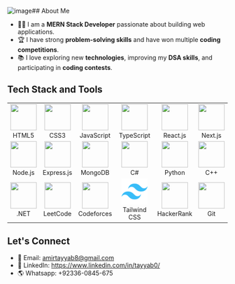 ![image](https://github.com/user-attachments/assets/868677cb-d8a4-4447-ae43-d348b44ecc76)## About Me
- 👨‍💻 I am a **MERN Stack Developer** passionate about building web applications.
- 🏆 I have strong **problem-solving skills** and have won multiple **coding competitions**.
- 📚 I love exploring new **technologies**, improving my **DSA skills**, and participating in **coding contests**.

## Tech Stack and Tools  

<div align="center">
<table>
  <tr>
    <td align="center">
      <img src="https://cdn.jsdelivr.net/gh/devicons/devicon/icons/html5/html5-original.svg" width="60" height="60"/>
      <br>HTML5
    </td>
    <td align="center">
      <img src="https://cdn.jsdelivr.net/gh/devicons/devicon/icons/css3/css3-original.svg" width="60" height="60"/>
      <br>CSS3
    </td>
    <td align="center">
      <img src="https://cdn.jsdelivr.net/gh/devicons/devicon/icons/javascript/javascript-original.svg" width="60" height="60"/>
      <br>JavaScript
    </td>
    <td align="center">
      <img src="https://cdn.jsdelivr.net/gh/devicons/devicon/icons/typescript/typescript-original.svg" width="60" height="60"/>
      <br>TypeScript
    </td>
    <td align="center">
      <img src="https://cdn.jsdelivr.net/gh/devicons/devicon/icons/react/react-original.svg" width="60" height="60"/>
      <br>React.js
    </td>
    <td align="center">
      <img src="https://cdn.jsdelivr.net/gh/devicons/devicon/icons/nextjs/nextjs-original.svg" width="60" height="60"/>
      <br>Next.js
    </td>
  </tr>
  <tr>
    <td align="center">
      <img src="https://cdn.jsdelivr.net/gh/devicons/devicon/icons/nodejs/nodejs-original.svg" width="60" height="60"/>
      <br>Node.js
    </td>
    <td align="center">
      <img src="https://cdn.jsdelivr.net/gh/devicons/devicon/icons/express/express-original.svg" width="60" height="60"/>
      <br>Express.js
    </td>
    <td align="center">
      <img src="https://cdn.jsdelivr.net/gh/devicons/devicon/icons/mongodb/mongodb-original.svg" width="60" height="60"/>
      <br>MongoDB
    </td>
    <td align="center">
      <img src="https://cdn.jsdelivr.net/gh/devicons/devicon/icons/csharp/csharp-original.svg" width="60" height="60"/>
      <br>C#
    </td>
    <td align="center">
      <img src="https://cdn.jsdelivr.net/gh/devicons/devicon/icons/python/python-original.svg" width="60" height="60"/>
      <br>Python
    </td>
    <td align="center">
      <img src="https://cdn.jsdelivr.net/gh/devicons/devicon/icons/cplusplus/cplusplus-original.svg" width="60" height="60"/>
      <br>C++
    </td>
  </tr>
  <tr>
    <td align="center">
      <img src="https://upload.wikimedia.org/wikipedia/commons/7/7d/Microsoft_.NET_logo.svg" width="60" height="60"/>
      <br>.NET
    </td>
    <td align="center">
      <img src="https://upload.wikimedia.org/wikipedia/commons/1/19/LeetCode_logo_black.png" width="60" height="60"/>
      <br>LeetCode
    </td>
    <td align="center">
      <img src="https://upload.wikimedia.org/wikipedia/commons/thumb/1/19/Codeforces_logo.svg/1024px-Codeforces_logo.svg.png" width="60" height="60"/>
      <br>Codeforces
    </td>
    <td align="center">
      <img src="https://raw.githubusercontent.com/devicons/devicon/master/icons/tailwindcss/tailwindcss-original.svg" width="60" height="60"/>
      <br>Tailwind CSS
    </td>
    <td align="center">
      <img src="https://upload.wikimedia.org/wikipedia/commons/6/6a/Hackerrank_meaningful_logo.png" width="60" height="60"/>
      <br>HackerRank
    </td>
    <td align="center">
      <img src="https://cdn.jsdelivr.net/gh/devicons/devicon/icons/git/git-original.svg" width="60" height="60"/>
      <br>Git
    </td>
  </tr>
</table>
</div>

## Let's Connect
- 📧 Email: amirtayyab8@gmail.com
- 💼 LinkedIn: https://www.linkedin.com/in/tayyab0/
- 🌎 Whatsapp: +92336-0845-675  
